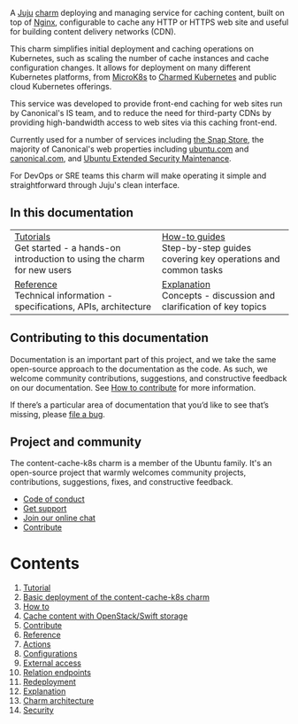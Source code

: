 A [Juju](https://juju.is/) [charm](https://juju.is/docs/olm/charmed-operators) deploying
and managing service for caching content, built on top of [Nginx](https://www.nginx.com/),
configurable to cache any HTTP or HTTPS web site and useful for building content delivery
networks (CDN).

This charm simplifies initial deployment and caching operations on Kubernetes, such as
scaling the number of cache instances and cache configuration changes. It allows for
deployment on many different Kubernetes platforms, from [MicroK8s](https://microk8s.io) to
[Charmed Kubernetes](https://ubuntu.com/kubernetes) and public cloud Kubernetes offerings.

This service was developed to provide front-end caching for web sites run by Canonical's
IS team, and to reduce the need for third-party CDNs by providing high-bandwidth access to
web sites via this caching front-end.

Currently used for a number of services including [the Snap Store](https://snapcraft.io/store),
the majority of Canonical's web properties including [ubuntu.com](https://ubuntu.com) and
[canonical.com](https://canonical.com), and [Ubuntu Extended Security Maintenance](https://ubuntu.com/security/esm).

For DevOps or SRE teams this charm will make operating it simple and straightforward through Juju's clean interface.

## In this documentation

| | |
|--|--|
|  [Tutorials](https://charmhub.io/content-cache-k8s/docs/tutorial-getting-started)</br>  Get started - a hands-on introduction to using the charm for new users </br> |  [How-to guides](https://charmhub.io/content-cache-k8s/docs/how-to-cache-content-with-openstack-swift) </br> Step-by-step guides covering key operations and common tasks |
| [Reference](https://charmhub.io/content-cache-k8s/docs/reference-actions) </br> Technical information - specifications, APIs, architecture | [Explanation](https://charmhub.io/content-cache-k8s/docs/explanation-charm-architecture) </br> Concepts - discussion and clarification of key topics  |

## Contributing to this documentation

Documentation is an important part of this project, and we take the same open-source approach
to the documentation as the code. As such, we welcome community contributions, suggestions,
and constructive feedback on our documentation. See
[How to contribute](https://charmhub.io/content-cache-k8s/docs/how-to-contribute) for more information.

If there’s a particular area of documentation that you’d like to see that’s missing,
please [file a bug](https://github.com/canonical/content-cache-k8s-operator/issues).

## Project and community

The content-cache-k8s charm is a member of the Ubuntu family. It's an open-source project that
warmly welcomes community  projects, contributions, suggestions, fixes, and constructive feedback.

- [Code of conduct](https://ubuntu.com/community/code-of-conduct)
- [Get support](https://discourse.charmhub.io/)
- [Join our online chat](https://matrix.to/#/#charmhub-charmdev:ubuntu.com)
- [Contribute](https://github.com/canonical/content-cache-k8s-operator/blob/main/CONTRIBUTING.md)

# Contents

1. [Tutorial](tutorial)
  1. [Basic deployment of the content-cache-k8s charm](tutorial/getting-started.md)
1. [How to](how-to)
  1. [Cache content with OpenStack/Swift storage](how-to/cache-content-with-openstack-swift.md)
  1. [Contribute](how-to/contribute.md)
1. [Reference](reference)
  1. [Actions](reference/actions.md)
  1. [Configurations](reference/configurations.md)
  1. [External access](reference/external-access.md)
  1. [Relation endpoints](reference/integrations.md)
  1. [Redeployment](reference/charm-redeployment.md)
1. [Explanation](explanation)
  1. [Charm architecture](explanation/charm-architecture.md)
  1. [Security](explanation/security.md)